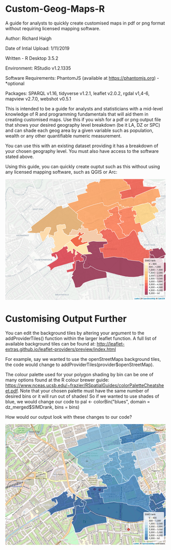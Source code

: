 # Custom-Geog-Maps-R
A guide for analysts to quickly create customised maps in pdf or png format without requiring licensed mapping software. 

Author: Richard Haigh

Date of Intial Upload: 1/11/2019

Written - R Desktop 3.5.2

Environment: RStudio v1.2.1335

Software Requirements: PhantomJS (available at https://phantomjs.org) - *optional

Packages:
SPARQL v1.16, tidyverse v1.2.1, leaflet v2.0.2, rgdal v1,4-6, mapview v2.7.0, webshot v0.5.1

This is intended to be a guide for analysts and statisticians with a mid-level knowledge of R and programming fundamentals
that will aid them in creating customised maps. Use this if you wish for a pdf or png output file that shows your desired 
geography level breakdown (be it LA, DZ or SPC) and can shade each geog area by a given variable such as population, wealth 
or any other quantifiable numeric measurement. 

You can use this with an existing dataset providing it has a breakdown of your chosen geography level. You must also have access to the software stated above. 

Using this guide, you can quickly create ouptut such as this without using any licensed mapping software, such as QGIS or Arc:

![Example simple output](./Rplot.png)

# Customising Output Further

You can edit the background tiles by altering your argument to the addProviderTiles() function within the larger leaflet function. A full list of available background tiles can be found at: http://leaflet-extras.github.io/leaflet-providers/preview/index.html

For example, say we wanted to use the openStreetMaps background tiles, the code would change to addProviderTiles(provider$openStreetMap). 

The colour palette used for your polygon shading by bin can be one of many options found at the R colour brewer guide: https://www.nceas.ucsb.edu/~frazier/RSpatialGuides/colorPaletteCheatsheet.pdf. Note that your chosen palette must have the same number of desired bins or it will run out of shades! So if we wanted to use shades of blue, we would change our code to pal <- colorBin("blues", domain = dz_merged$SIMDrank, bins = bins)

How would our output look with these changes to our code? 

![Example simple output](./Rplot2.png)
